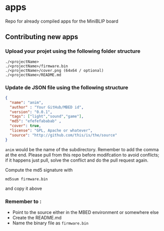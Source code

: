 # apps

Repo for already compiled apps for the MiniBLIP board

## Contributing new apps

### Upload your projet using the following folder structure
	./<projectName>
	./<projectName>/firmware.bin
	./<projectName>/cover.png (64x64 / optional)
	./<projectName>/README.md

### Update de JSON file using the following structure

```json
{
  "name": "anim",
  "author" : "Your GitHub/MBED id",
  "version": "0.0.1",
  "tags": ["light","sound","game"],
  "md5": "efefefababab" ,
  "cover": true,
  "license": "GPL, Apache or whatever",
  "source": "http://github.com/this/is/the/source"
}
```

`anim` would be the name of the subdirectory. Remember to add the comma at the end. Please pull from this repo before modifcation to avoid conflicts; if it happens just pull, solve the conflict and do the pull request again.

Compute the md5 signature with

    md5sum firmware.bin

and copy it above

### Remember to :

* Point to the source either in the MBED environment or somewhere else
* Create the README.md 
* Name the binary file as `firmware.bin`
